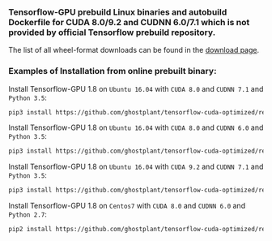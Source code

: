 
### Tensorflow-GPU prebuild Linux binaries and autobuild Dockerfile for CUDA 8.0/9.2 and CUDNN 6.0/7.1 which is not provided by official Tensorflow prebuild repository.

The list of all wheel-format downloads can be found in the [download page](https://github.com/ghostplant/tensorflow-cuda-optimized/releases).

### Examples of Installation from online prebuilt binary:

Install Tensorflow-GPU 1.8 on `Ubuntu 16.04` with `CUDA 8.0` and `CUDNN 7.1` and `Python 3.5`:
```sh
pip3 install https://github.com/ghostplant/tensorflow-cuda-optimized/releases/download/tf1.8-py35-cuda-cudnn71/tensorflow-1.8.0-cp35-cp35m-linux_x86_64.whl
```

Install Tensorflow-GPU 1.8 on `Ubuntu 16.04` with `CUDA 8.0` and `CUDNN 6.0` and `Python 3.5`:
```sh
pip3 install https://github.com/ghostplant/tensorflow-cuda-optimized/releases/download/tf1.8-py35-cuda-cudnn6/tensorflow-1.8.0-cp35-cp35m-linux_x86_64.whl
```

Install Tensorflow-GPU 1.8 on `Ubuntu 16.04` with `CUDA 9.2` and `CUDNN 7.1` and `Python 3.5`:
```sh
pip3 install https://github.com/ghostplant/tensorflow-cuda-optimized/releases/download/tf1.8-py35-cuda92-cudnn71/tensorflow-1.8.0-cp35-cp35m-linux_x86_64.whl
```

Install Tensorflow-GPU 1.8 on `Centos7` with `CUDA 8.0` and `CUDNN 6.0` and `Python 2.7`:
```sh
pip2 install https://github.com/ghostplant/tensorflow-cuda-optimized/releases/download/tf1.8-py27-cuda-cudnn6-centos7/tensorflow-1.8.0-cp27-cp27mu-linux_x86_64.whl
```
